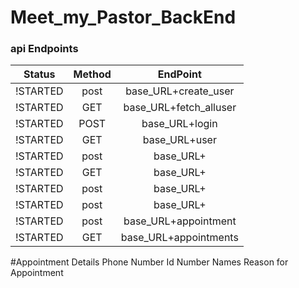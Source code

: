 # Meet_my_Pastor_BackEnd
### api Endpoints
|Status    |    Method    |            EndPoint    |
| :-----:  | :----------: | :--------------------: |
|!STARTED  |     post     | base_URL+create_user   |
|!STARTED  |     GET      |  base_URL+fetch_alluser|
| !STARTED |     POST     | base_URL+login         |
|!STARTED  |     GET      | base_URL+user          |
| !STARTED |     post     | base_URL+              |
| !STARTED |     GET      | base_URL+              |
| !STARTED |     post     | base_URL+              |
| !STARTED |     post     | base_URL+              |
| !STARTED |     post     | base_URL+appointment   |
| !STARTED |     GET      | base_URL+appointments  |


#Appointment Details
Phone Number
Id Number
Names
Reason for Appointment
